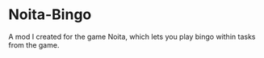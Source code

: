 # Noita-Bingo
A mod I created for the game Noita, which lets you play bingo within tasks from the game.
